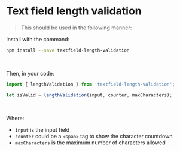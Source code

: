 # Text field length validation

> This should be used in the following manner:

Install with the command:

```bash
npm install --save textfield-length-validation
```

<br>

Then, in your code:

```js
import { lengthValidation } from 'textfield-length-validation';

let isValid = lengthValidation(input, counter, maxCharacters);
```

<br>

Where:

- `input` is the input field
- `counter` could be a `<span>` tag to show the character countdown
- `maxCharacters` is the maximum number of characters allowed